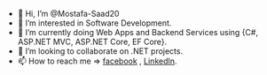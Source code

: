 - 👋 Hi, I’m @Mostafa-Saad20
- 👀 I’m interested in Software Development.
- 🌱 I’m currently doing Web Apps and Backend Services using {C#, ASP.NET MVC, ASP.NET Core, EF Core}.
- 💞️ I’m looking to collaborate on .NET projects.
- 📫 How to reach me => [facebook](https://www.facebook.com/profile.php?id=100015427698681) , 
[LinkedIn](https://www.linkedin.com/in/mostafa-saad-58343b195/).


<!---
Mostafa-Saad20/Mostafa-Saad20 is a ✨ special ✨ repository because its `README.md` (this file) appears on your GitHub profile.
You can click the Preview link to take a look at your changes.
--->
